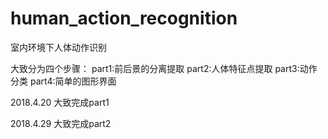 # human_action_recognition

室内环境下人体动作识别

大致分为四个步骤：
part1:前后景的分离提取
part2:人体特征点提取
part3:动作分类
part4:简单的图形界面

2018.4.20
大致完成part1

2018.4.29
大致完成part2
